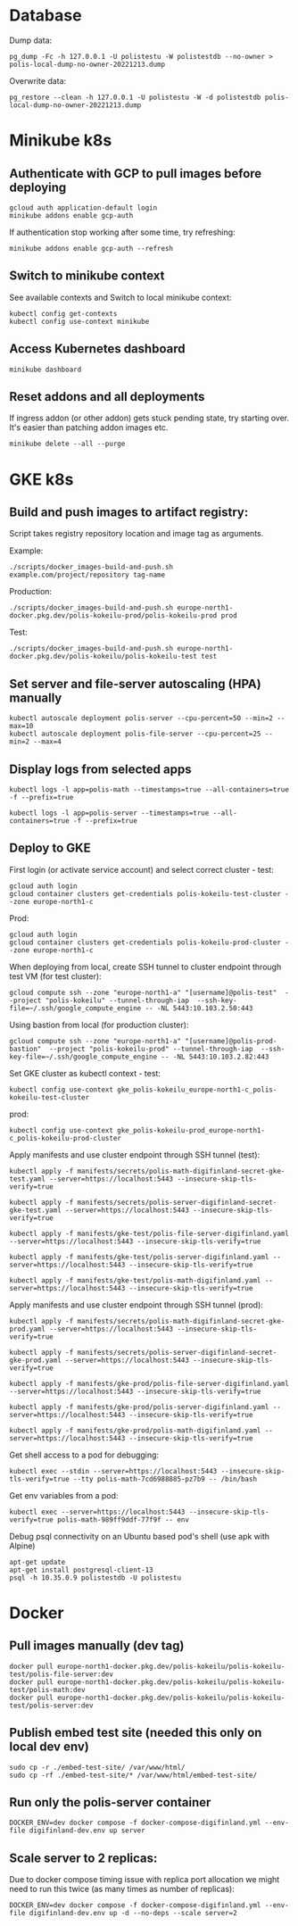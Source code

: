
# Database

Dump data:
```
pg_dump -Fc -h 127.0.0.1 -U polistestu -W polistestdb --no-owner > polis-local-dump-no-owner-20221213.dump
```

Overwrite data:
```
pg_restore --clean -h 127.0.0.1 -U polistestu -W -d polistestdb polis-local-dump-no-owner-20221213.dump
```

# Minikube k8s

## Authenticate with GCP to pull images before deploying

```
gcloud auth application-default login
minikube addons enable gcp-auth
```
If authentication stop working after some time, try refreshing:
```
minikube addons enable gcp-auth --refresh
```

## Switch to minikube context
See available contexts and Switch to local minikube context:
```
kubectl config get-contexts
kubectl config use-context minikube
```

## Access Kubernetes dashboard
```
minikube dashboard
```

## Reset addons and all deployments
If ingress addon (or other addon) gets stuck pending state, try starting over. It's easier than patching addon images etc.
```
minikube delete --all --purge
```

# GKE k8s

## Build and push images to artifact registry:

Script takes registry repository location and image tag as arguments.

Example:
```
./scripts/docker_images-build-and-push.sh example.com/project/repository tag-name
```


Production:
```
./scripts/docker_images-build-and-push.sh europe-north1-docker.pkg.dev/polis-kokeilu-prod/polis-kokeilu-prod prod
```

Test:
```
./scripts/docker_images-build-and-push.sh europe-north1-docker.pkg.dev/polis-kokeilu/polis-kokeilu-test test
```


## Set server and file-server autoscaling (HPA) manually
```
kubectl autoscale deployment polis-server --cpu-percent=50 --min=2 --max=10
kubectl autoscale deployment polis-file-server --cpu-percent=25 --min=2 --max=4
```

## Display logs from selected apps

```
kubectl logs -l app=polis-math --timestamps=true --all-containers=true -f --prefix=true
```
```
kubectl logs -l app=polis-server --timestamps=true --all-containers=true -f --prefix=true
```

## Deploy to GKE 

First login (or activate service account) and select correct cluster - test:
```
gcloud auth login
gcloud container clusters get-credentials polis-kokeilu-test-cluster --zone europe-north1-c
```
Prod:
```
gcloud auth login
gcloud container clusters get-credentials polis-kokeilu-prod-cluster --zone europe-north1-c
```


When deploying from local, create SSH tunnel to cluster endpoint through test VM (for test cluster):
```
gcloud compute ssh --zone "europe-north1-a" "[username]@polis-test"  --project "polis-kokeilu" --tunnel-through-iap  --ssh-key-file=~/.ssh/google_compute_engine -- -NL 5443:10.103.2.50:443
```
Using bastion from local (for production cluster):
```
gcloud compute ssh --zone "europe-north1-a" "[username]@polis-prod-bastion"  --project "polis-kokeilu-prod" --tunnel-through-iap  --ssh-key-file=~/.ssh/google_compute_engine -- -NL 5443:10.103.2.82:443
```



Set GKE cluster as kubectl context - test:
```
kubectl config use-context gke_polis-kokeilu_europe-north1-c_polis-kokeilu-test-cluster
```
prod:
```
kubectl config use-context gke_polis-kokeilu-prod_europe-north1-c_polis-kokeilu-prod-cluster
```


Apply manifests and use cluster endpoint through SSH tunnel (test):
```
kubectl apply -f manifests/secrets/polis-math-digifinland-secret-gke-test.yaml --server=https://localhost:5443 --insecure-skip-tls-verify=true

kubectl apply -f manifests/secrets/polis-server-digifinland-secret-gke-test.yaml --server=https://localhost:5443 --insecure-skip-tls-verify=true

kubectl apply -f manifests/gke-test/polis-file-server-digifinland.yaml --server=https://localhost:5443 --insecure-skip-tls-verify=true

kubectl apply -f manifests/gke-test/polis-server-digifinland.yaml --server=https://localhost:5443 --insecure-skip-tls-verify=true

kubectl apply -f manifests/gke-test/polis-math-digifinland.yaml --server=https://localhost:5443 --insecure-skip-tls-verify=true
```

Apply manifests and use cluster endpoint through SSH tunnel (prod):
```
kubectl apply -f manifests/secrets/polis-math-digifinland-secret-gke-prod.yaml --server=https://localhost:5443 --insecure-skip-tls-verify=true

kubectl apply -f manifests/secrets/polis-server-digifinland-secret-gke-prod.yaml --server=https://localhost:5443 --insecure-skip-tls-verify=true

kubectl apply -f manifests/gke-prod/polis-file-server-digifinland.yaml --server=https://localhost:5443 --insecure-skip-tls-verify=true

kubectl apply -f manifests/gke-prod/polis-server-digifinland.yaml --server=https://localhost:5443 --insecure-skip-tls-verify=true

kubectl apply -f manifests/gke-prod/polis-math-digifinland.yaml --server=https://localhost:5443 --insecure-skip-tls-verify=true

```

Get shell access to a pod for debugging: 

```
kubectl exec --stdin --server=https://localhost:5443 --insecure-skip-tls-verify=true --tty polis-math-7cd6988885-pz7b9 -- /bin/bash
```

Get env variables from a pod:
```
kubectl exec --server=https://localhost:5443 --insecure-skip-tls-verify=true polis-math-989ff9ddf-77f9f -- env
```

Debug psql connectivity on an Ubuntu based pod's shell (use apk with Alpine)
```
apt-get update
apt-get install postgresql-client-13
psql -h 10.35.0.9 polistestdb -U polistestu
```

# Docker

## Pull images manually (dev tag)
```
docker pull europe-north1-docker.pkg.dev/polis-kokeilu/polis-kokeilu-test/polis-file-server:dev
docker pull europe-north1-docker.pkg.dev/polis-kokeilu/polis-kokeilu-test/polis-math:dev
docker pull europe-north1-docker.pkg.dev/polis-kokeilu/polis-kokeilu-test/polis-server:dev
```


## Publish embed test site (needed this only on local dev env)
```
sudo cp -r ./embed-test-site/ /var/www/html/
sudo cp -rf ./embed-test-site/* /var/www/html/embed-test-site/
```

## Run only the polis-server container
```
DOCKER_ENV=dev docker compose -f docker-compose-digifinland.yml --env-file digifinland-dev.env up server
```

## Scale server to 2 replicas:

Due to docker compose timing issue with replica port allocation we might need to run this twice (as many times as number of replicas):

```
DOCKER_ENV=dev docker compose -f docker-compose-digifinland.yml --env-file digifinland-dev.env up -d --no-deps --scale server=2
```